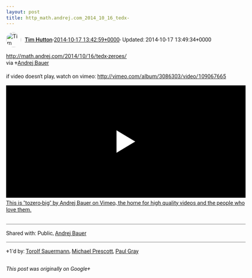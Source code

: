 ```yaml
---
layout: post
title: http_math.andrej.com_2014_10_16_tedx-
---
```


<html><head><meta charset="utf-8"><title>&lt;a rel=&quot;nofollow&quot; target=&quot;_blank&quot; href=&quot;http://math.andrej.com/2014/10/16/ted...</title><style>body {font: 11pt Roboto, Arial, sans-serif; max-width: 640px; margin: 24px;}.author-photo {border-radius: 50%; margin-right: 10px; width: 40px;}.author {font-weight: 500;}.main-content {margin: 15px 0 15px;}.post-title {font-weight: bold;}.location {display: block; margin-top: 15px;}.location img {float: left; margin-right: 5px; width: 20px;}.media-link {display: inline-block; max-width: 100%; vertical-align: top;}.media-link p {margin-top: 5px; max-height: 4em; overflow: scroll;}.media {max-height: 100vh; max-width: 100%;}.video-placeholder {background: black; display: flex; height: 300px; max-width: 100%; width: 640px;}.play-icon {border-bottom: 30px solid transparent; border-left: 50px solid white; border-top: 30px solid transparent; color: white; margin: auto;}.album {max-height: 800px; overflow: scroll; width: calc(100vw - 48px);}.album .media-link {margin-right: 5px; max-width: 250px;}.album .media {max-height: 250px;}.link-embed {border-top: 1px solid lightgrey; display: block; margin-top: 20px;}.link-embed img {max-width: 100%;}.inline-link-embed {display: block;}.inline-link-embed img {vertical-align: middle;}.link-title {display: inline-block; font-size: medium; font-weight: 300; padding-left: 1em;}.reshare-attribution {display: block; font-weight: bold; margin-bottom: 10px;}.poll-image {margin-bottom: 5px; max-height: 300px; max-width: 500px;}.poll-choice {align-items: center; display: flex; margin-bottom: 5px; max-width: 500px;}.poll-choice-percentage {background-color: lightblue; height: 100%; left: 0; position: absolute; z-index: -1;}.poll-choice-selected {margin-right: 5px;}.poll-choice-results {border: 1px solid lightgray; border-radius: 5px; display: flex; line-height: 40px; overflow: hidden; padding: 0 8px; position: relative;}.poll-choice-results, .poll-choice-description {flex-grow: 1; margin-right: 10px;}.poll-choice-image {width: 100%;}.poll-choice-image, .poll-choice-image img {max-height: 40px; max-width: 100px;}.poll-choice-votes {max-height: 100px; overflow: auto;}.plus-entity-embed {color: black; display: block; text-decoration: none;}.plus-entity-embed-cover-photo {max-height: 300px; max-width: 100%;}.plus-entity-embed-info {padding: 0 1em 1em;}.plus-entity-embed-info h2 {font-weight: 500; margin: 10px 0;}.plus-entity-embed-info p {font-size: small; margin: 0;}.collection-owner-avatar {border-radius: 50%; border: 2px solid white; height: 40px; margin-top: -22px;}.visibility {padding: 1em 0; border-top: 1px solid grey;}.post-activity {padding: 1em 0; border-top: 1px solid grey;}.comments {border-top: 1px solid gray; padding-top: 1em;}.comment + .comment {margin-top: 1em;}.comment .media-link, .comment .inline-link-embed {margin-top: 5px;}</style></head><body><div style="margin-bottom:1em;"><div style="display:flex; align-items:center"><img class="author-photo" src="https://lh4.googleusercontent.com/-epo4ZZKNqEw/AAAAAAAAAAI/AAAAAAAAVSU/qu3LpcHEnoQ/s64-c/photo.jpg" alt="Tim Hutton"><a href="https://plus.google.com/+TimHutton" target="_blank" class="author">Tim Hutton</a> - <a target="_blank" href="https://plus.google.com/+TimHutton/posts/ixQ2K9LNJWy">2014-10-17 13:42:59+0000</a><span> - Updated: 2014-10-17 13:49:34+0000</span></div><div class="main-content"><a rel="nofollow" target="_blank" href="http://math.andrej.com/2014/10/16/tedx-zeroes/" class="ot-anchor bidi_isolate" jslog="10929; track:click" dir="ltr">http://math.andrej.com/2014/10/16/tedx-zeroes/</a><br>via <span class="proflinkWrapper"><span class="proflinkPrefix">+</span><a class="proflink bidi_isolate" href="https://plus.google.com/104899653423422914048" oid="104899653423422914048" >Andrej Bauer</a></span> <br><br>if video doesn&#39;t play, watch on vimeo: <a rel="nofollow" target="_blank" href="http://vimeo.com/album/3086303/video/109067665" class="ot-anchor bidi_isolate" jslog="10929; track:click" dir="ltr">http://vimeo.com/album/3086303/video/109067665</a></div><a href="http://vimeo.com/album/3086303/video/109067665" target="_blank" class="media-link"><div class="video-placeholder" title="This is &quot;tozero-big&quot; by Andrej Bauer on Vimeo, the home for high quality videos and the people who love them."><span class="play-icon"></span></div><p>This is &quot;tozero-big&quot; by Andrej Bauer on Vimeo, the home for high quality videos and the people who love them.</p></a></div><div class="visibility">Shared with: Public, <a href="https://plus.google.com/104899653423422914048">Andrej Bauer</a></div><div class="post-activity"><div class="plus-oners">+1'd by: <a href="https://plus.google.com/+TorolfSauermann">Torolf Sauermann</a>, <a href="https://plus.google.com/+MichaelPrescott">Michael Prescott</a>, <a href="https://plus.google.com/+PaulGrayUK">Paul Gray</a></div></div></body></html>

<i>This post was originally on Google+</i>